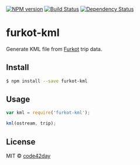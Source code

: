 [![NPM version][npm-image]][npm-url]
[![Build Status][travis-image]][travis-url]
[![Dependency Status][gemnasium-image]][gemnasium-url]

# furkot-kml

Generate KML file from [Furkot] trip data.

## Install

```sh
$ npm install --save furkot-kml
```

## Usage

```js
var kml = require('furkot-kml');

kml(ostream, trip);
```

## License

MIT © [code42day](https://code42day.com)

[Furkot]: https://trips.furkot.com

[npm-image]: https://img.shields.io/npm/v/furkot-kml.svg
[npm-url]: https://npmjs.org/package/furkot-kml

[travis-url]: https://travis-ci.org/furkot/furkot-kml
[travis-image]: https://img.shields.io/travis/furkot/furkot-kml.svg

[gemnasium-image]: https://img.shields.io/gemnasium/furkot/furkot-kml.svg
[gemnasium-url]: https://gemnasium.com/furkot/furkot-kml
